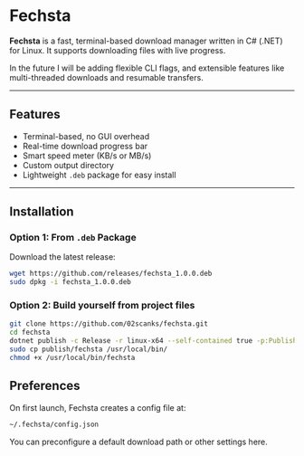 # Fechsta

**Fechsta** is a fast, terminal-based download manager written in C# (.NET) for Linux. It supports downloading files with live progress.

In the future I will be adding flexible CLI flags, and extensible features like multi-threaded downloads and resumable transfers.

---

## Features

- Terminal-based, no GUI overhead
- Real-time download progress bar
- Smart speed meter (KB/s or MB/s)
- Custom output directory
- Lightweight `.deb` package for easy install

---

## Installation

### Option 1: From `.deb` Package

Download the latest release:

```bash
wget https://github.com/releases/fechsta_1.0.0.deb
sudo dpkg -i fechsta_1.0.0.deb
```

### Option 2: Build yourself from project files

```bash
git clone https://github.com/02scanks/fechsta.git
cd fechsta
dotnet publish -c Release -r linux-x64 --self-contained true -p:PublishSingleFile=true -o publish
sudo cp publish/fechsta /usr/local/bin/
chmod +x /usr/local/bin/fechsta
```

## Preferences
On first launch, Fechsta creates a config file at:
```bash
~/.fechsta/config.json
```
You can preconfigure a default download path or other settings here.

